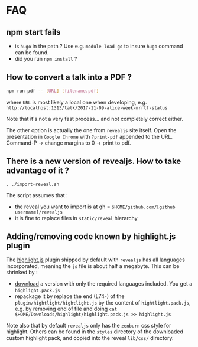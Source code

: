 # FAQ

## npm start fails

- is `hugo` in the path ? Use e.g. `module load go` to insure `hugo` command can be found.
- did you run `npm install` ?

## How to convert a talk into a PDF ?

```bash
npm run pdf -- [URL] [filename.pdf]
```

where `URL` is most likely a local one when developing, e.g. `http://localhost:1313/talk/2017-11-09-alice-week-mrrtf-status`

Note that it's not a very fast process... and not completely correct either. 

The other option is actually the one from `revealjs` site itself. Open the presentation in `Google Chrome` with `?print-pdf` appended to the URL. Command-P -> change margins to 0 -> print to pdf.

## There is a new version of revealjs. How to take advantage of it ?

```
. ./import-reveal.sh
```

The script assumes that :

- the reveal you want to import is at gh = `$HOME/github.com/[github username]/revealjs`
- it is fine to replace files in `static/reveal` hierarchy

## Adding/removing code known by highlight.js plugin

The [highlight.js](https://highlightjs.org) plugin shipped by default with `revealjs` has all languages incorporated, meaning the `js` file is about half a megabyte. This can be shrinked by :

- [download](https://highlightjs.org/download) a version with only the required languages included. You get a `highlight.pack.js`
- repackage it by replace the end (L74-) of the `plugin/hightlight/hightlight.js` by the content of `hightlight.pack.js`, e.g. by removing end of file and doing `cat $HOME/Downloads/highlight/highlight.pack.js >> highlight.js`

Note also that by default `revealjs` only has the `zenburn` css style for highlight. Others can be found in the `styles` directory of the downloaded custom highlight pack, and copied into the reveal `lib/css/` directory.
